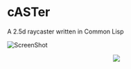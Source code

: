 # cASTer
A 2.5d raycaster written in Common Lisp

![ScreenShot](https://cloud.githubusercontent.com/assets/4613112/20233295/f4d67db6-a833-11e6-8064-4e12f527f89b.png)

<p align="center">
  <img src="https://cloud.githubusercontent.com/assets/4613112/21232304/bb4df9b0-c2b0-11e6-90af-4b43b6d05eb1.gif">
  <br><br>
</p>

